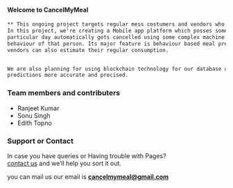 #### Welcome to CancelMyMeal
```markdown
** This ongoing project targets regular mess costumers and vendors who serve meals on the regular basis.
In this project, we're creating a Mobile app platform which posses some great features like the meal of a 
particular day automatically gets cancelled using some complex machine algorithms after observing this** 
behaviour of that person. Its major feature is behaviour based meal prediction for a day through which 
vendors can also estimate their regular consumption.


We are also planning for using blockchain technology for our database and social networks for making 
predictions more accurate and precised.

````

### Team members and contributers

* Ranjeet Kumar
* Sonu Singh
* Edith Topno


### Support or Contact

In case you have queries or Having trouble with Pages? <br/>
[contact us](https://cancelmymeal@gmail.com/) and we’ll help you sort it out.

you can mail us our email is **cancelmymeal@gmail.com**
